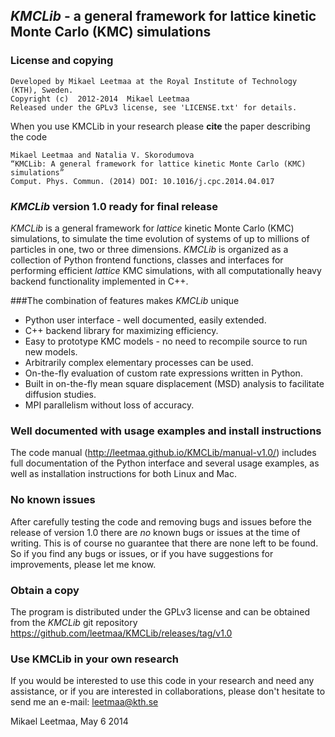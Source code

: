 ## *KMCLib* - a general framework for lattice kinetic Monte Carlo (KMC) simulations

### License and copying

    Developed by Mikael Leetmaa at the Royal Institute of Technology (KTH), Sweden.
    Copyright (c)  2012-2014  Mikael Leetmaa
    Released under the GPLv3 license, see 'LICENSE.txt' for details.

When you use KMCLib in your research please **cite** the paper describing the code

    Mikael Leetmaa and Natalia V. Skorodumova
    “KMCLib: A general framework for lattice kinetic Monte Carlo (KMC) simulations”
    Comput. Phys. Commun. (2014) DOI: 10.1016/j.cpc.2014.04.017


### *KMCLib* version 1.0 ready for final release
*KMCLib* is a general framework for *lattice* kinetic Monte Carlo (KMC) simulations, to simulate the time evolution of systems of up to millions of particles in one, two or three dimensions. *KMCLib* is organized as a collection of Python frontend functions, classes and interfaces for performing efficient *lattice* KMC simulations, with all computationally heavy backend functionality implemented in C++.

###The combination of features makes *KMCLib* unique
* Python user interface - well documented, easily extended.
* C++ backend library for maximizing efficiency.
* Easy to prototype KMC models - no need to recompile source to run new models.
* Arbitrarily complex elementary processes can be used.
* On-the-fly evaluation of custom rate expressions written in Python.
* Built in on-the-fly mean square displacement (MSD) analysis to facilitate diffusion studies.
* MPI parallelism without loss of accuracy.


### Well documented with usage examples and install instructions
The code manual (http://leetmaa.github.io/KMCLib/manual-v1.0/) includes full documentation of the Python interface and several usage examples, as well as installation instructions for both Linux and Mac.

### No known issues
After carefully testing the code and removing bugs and issues before the release of version 1.0 there are *no* known bugs or issues at the time of writing. This is of course no guarantee that there are none left to be found. So if you find any bugs or issues, or if you have suggestions for improvements, please let me know.

### Obtain a copy
The program is distributed under the GPLv3 license and can be obtained from the *KMCLib* git repository https://github.com/leetmaa/KMCLib/releases/tag/v1.0

### Use KMCLib in your own research
If you would be interested to use this code in your research and need any assistance, or if you are interested in collaborations, please don't hesitate to send me an e-mail: leetmaa@kth.se


Mikael Leetmaa, May 6 2014


